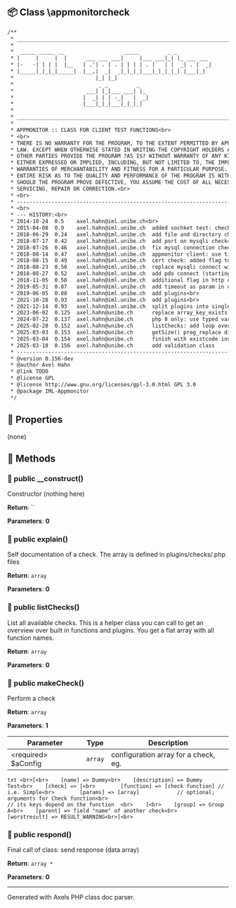 ## 📦 Class \appmonitorcheck

```txt
/**
 * ____________________________________________________________________________
 * 
 *  _____ _____ __                   _____         _ _           
 * |     |     |  |      ___ ___ ___|     |___ ___|_| |_ ___ ___ 
 * |-   -| | | |  |__   | .'| . | . | | | | . |   | |  _| . |  _|
 * |_____|_|_|_|_____|  |__,|  _|  _|_|_|_|___|_|_|_|_| |___|_|  
 *                          |_| |_|                              
 *                           _ _         _                                            
 *                       ___| |_|___ ___| |_                                          
 *                      |  _| | | -_|   |  _|                                         
 *                      |___|_|_|___|_|_|_|   
 *                                                               
 * ____________________________________________________________________________
 * 
 * APPMONITOR :: CLASS FOR CLIENT TEST FUNCTIONS<br>
 * <br>
 * THERE IS NO WARRANTY FOR THE PROGRAM, TO THE EXTENT PERMITTED BY APPLICABLE <br>
 * LAW. EXCEPT WHEN OTHERWISE STATED IN WRITING THE COPYRIGHT HOLDERS AND/OR <br>
 * OTHER PARTIES PROVIDE THE PROGRAM ?AS IS? WITHOUT WARRANTY OF ANY KIND, <br>
 * EITHER EXPRESSED OR IMPLIED, INCLUDING, BUT NOT LIMITED TO, THE IMPLIED <br>
 * WARRANTIES OF MERCHANTABILITY AND FITNESS FOR A PARTICULAR PURPOSE. THE <br>
 * ENTIRE RISK AS TO THE QUALITY AND PERFORMANCE OF THE PROGRAM IS WITH YOU. <br>
 * SHOULD THE PROGRAM PROVE DEFECTIVE, YOU ASSUME THE COST OF ALL NECESSARY <br>
 * SERVICING, REPAIR OR CORRECTION.<br>
 * <br>
 * --------------------------------------------------------------------------------<br>
 * <br>
 * --- HISTORY:<br>
 * 2014-10-24  0.5    axel.hahn@iml.unibe.ch<br>
 * 2015-04-08  0.9    axel.hahn@iml.unibe.ch  added sochket test: checkPortTcp<br>
 * 2018-06-29  0.24   axel.hahn@iml.unibe.ch  add file and directory checks<br>
 * 2018-07-17  0.42   axel.hahn@iml.unibe.ch  add port on mysqli check<br>
 * 2018-07-26  0.46   axel.hahn@iml.unibe.ch  fix mysql connection check with empty port param<br>
 * 2018-08-14  0.47   axel.hahn@iml.unibe.ch  appmonitor client: use timeout of 5 sec for tcp socket connections<br>
 * 2018-08-15  0.49   axel.hahn@iml.unibe.ch  cert check: added flag to skip verification<br>
 * 2018-08-23  0.50   axel.hahn@iml.unibe.ch  replace mysqli connect with mysqli real connect (to use a timeout)<br>
 * 2018-08-27  0.52   axel.hahn@iml.unibe.ch  add pdo connect (starting with mysql)<br>
 * 2018-11-05  0.58   axel.hahn@iml.unibe.ch  additional flag in http check to show content<br>
 * 2019-05-31  0.87   axel.hahn@iml.unibe.ch  add timeout as param in connective checks (http, tcp, databases)<br>
 * 2019-06-05  0.88   axel.hahn@iml.unibe.ch  add plugins<br>
 * 2021-10-28  0.93   axel.hahn@iml.unibe.ch  add plugins<br>
 * 2021-12-14  0.93   axel.hahn@iml.unibe.ch  split plugins into single files; added key group in a check<br>
 * 2023-06-02  0.125  axel.hahn@unibe.ch      replace array_key_exists for better readability
 * 2024-07-22  0.137  axel.hahn@unibe.ch      php 8 only: use typed variables
 * 2025-02-28  0.152  axel.hahn@unibe.ch      listChecks: add loop over currently loaded classes
 * 2025-03-03  0.153  axel.hahn@unibe.ch      getSize() preg_replace did not work in compiled binary
 * 2025-03-04  0.154  axel.hahn@unibe.ch      finish with existcode instead of die()
 * 2025-03-18  0.156  axel.hahn@unibe.ch      add validation class
 * --------------------------------------------------------------------------------<br>
 * @version 0.156-dev
 * @author Axel Hahn
 * @link TODO
 * @license GPL
 * @license http://www.gnu.org/licenses/gpl-3.0.html GPL 3.0
 * @package IML-Appmonitor
 */
```

## 🔶 Properties

(none)

## 🔷 Methods

### 🔹 public __construct()

Constructor (nothing here)


**Return**: ``

**Parameters**: **0**


### 🔹 public explain()

Self documentation of a check. The array is defined in plugins/checks/.php files

**Return**: `array`

**Parameters**: **0**


### 🔹 public listChecks()

List all available checks. This is a helper class you can callto get an overview over built in functions and plugins. You get a flat array with all function names.

**Return**: `array`

**Parameters**: **0**


### 🔹 public makeCheck()

Perform a check

**Return**: `array`

**Parameters**: **1**

| Parameter | Type | Description
|--         |--    |--
| \<required\> $aConfig | `array` | configuration array for a check, eg.<br>

```txt <br>[<br>    [name] => Dummy<br>    [description] => Dummy Test<br>    [check] => [<br>        [function] => [check function] // i.e. Simple<br>        [params] => [array]            // optional; arguments for Check function<br>                                       // its keys depend on the function  <br>    ]<br>    [group] => Group A<br>    [parent] => field "name" of another check<br>    [worstresult] => RESULT_WARNING<br>]<br>```

### 🔹 public respond()

Final call of class: send response (data array)

**Return**: `array *`

**Parameters**: **0**


---
Generated with Axels PHP class doc parser.